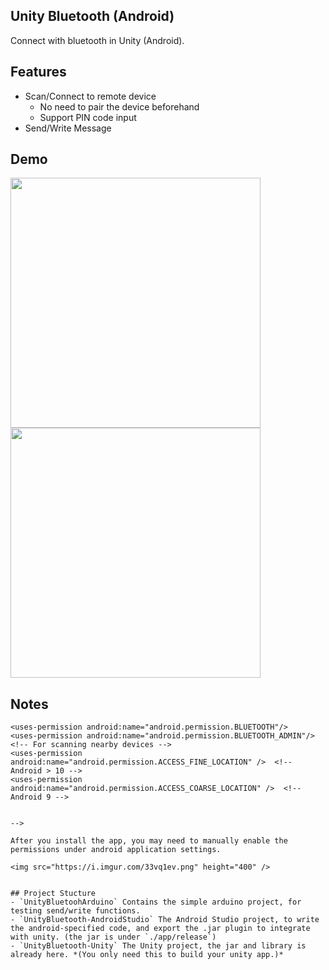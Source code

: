 ## Unity Bluetooth (Android)

Connect with bluetooth in Unity (Android).

## Features
- Scan/Connect to remote device
    - No need to pair the device beforehand
    - Support PIN code input
- Send/Write Message

## Demo
<img src="https://i.imgur.com/SiCdH6U.png" height="400" /> <img src="https://i.imgur.com/Tw0lsmE.png" height="400" />


## Notes

<!--

### AndroidManifest Permission
These permissions are required!! You **MUST** add them to your manifest (`Plugins/Android/AndroidManifest.xml`).

```xml
    <!-- Bluetooth -->
    <uses-permission android:name="android.permission.BLUETOOTH"/>
    <uses-permission android:name="android.permission.BLUETOOTH_ADMIN"/>
    <!-- For scanning nearby devices -->
    <uses-permission android:name="android.permission.ACCESS_FINE_LOCATION" />  <!-- Android > 10 -->
    <uses-permission android:name="android.permission.ACCESS_COARSE_LOCATION" />  <!-- Android 9 -->
```

-->

After you install the app, you may need to manually enable the permissions under android application settings.

<img src="https://i.imgur.com/33vq1ev.png" height="400" />


## Project Stucture
- `UnityBluetoohArduino` Contains the simple arduino project, for testing send/write functions.
- `UnityBluetooth-AndroidStudio` The Android Studio project, to write the android-specified code, and export the .jar plugin to integrate with unity. (the jar is under `./app/release`)
- `UnityBluetooth-Unity` The Unity project, the jar and library is already here. *(You only need this to build your unity app.)*
